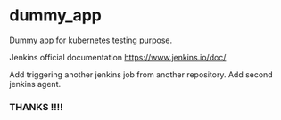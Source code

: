 # dummy_app

Dummy app for kubernetes testing purpose.

Jenkins official documentation https://www.jenkins.io/doc/

Add triggering another jenkins job from another repository.
Add second jenkins agent.

### THANKS !!!!
